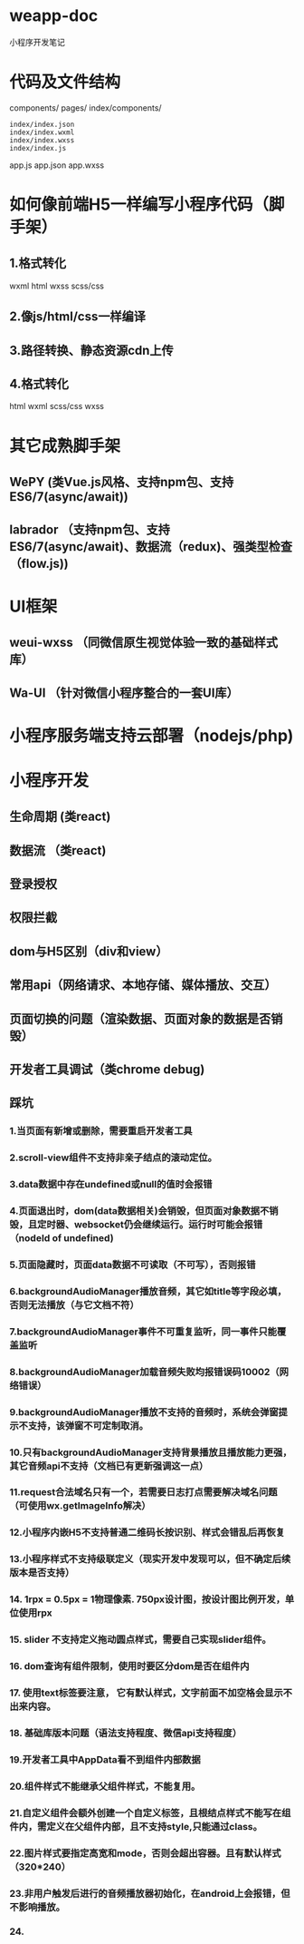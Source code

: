 # weapp-doc
小程序开发笔记

# 代码及文件结构
components/
pages/
    index/components/

    index/index.json
    index/index.wxml
    index/index.wxss
    index/index.js

app.js
app.json
app.wxss

# 如何像前端H5一样编写小程序代码（脚手架）

## 1.格式转化
wxml html
wxss scss/css
<image>   <img>

## 2.像js/html/css一样编译

## 3.路径转换、静态资源cdn上传

## 4.格式转化
html wxml
scss/css  wxss
<img>  <image>

# 其它成熟脚手架
## WePY (类Vue.js风格、支持npm包、支持ES6/7(async/await))
## labrador （支持npm包、支持ES6/7(async/await)、数据流（redux)、强类型检查（flow.js))


# UI框架
## weui-wxss （同微信原生视觉体验一致的基础样式库）
## Wa-UI （针对微信小程序整合的一套UI库）

# 小程序服务端支持云部署（nodejs/php)

# 小程序开发
## 生命周期 (类react)
## 数据流 （类react)
## 登录授权
## 权限拦截
## dom与H5区别（div和view）
## 常用api（网络请求、本地存储、媒体播放、交互）
## 页面切换的问题（渲染数据、页面对象的数据是否销毁）
## 开发者工具调试（类chrome debug)
## 踩坑
### 1.当页面有新增或删除，需要重启开发者工具
### 2.scroll-view组件不支持非亲子结点的滚动定位。
### 3.data数据中存在undefined或null的值时会报错
### 4.页面退出时，dom(data数据相关)会销毁，但页面对象数据不销毁，且定时器、websocket仍会继续运行。运行时可能会报错（nodeId of undefined)
### 5.页面隐藏时，页面data数据不可读取（不可写），否则报错
### 6.backgroundAudioManager播放音频，其它如title等字段必填，否则无法播放（与它文档不符）
### 7.backgroundAudioManager事件不可重复监听，同一事件只能覆盖监听
### 8.backgroundAudioManager加载音频失败均报错误码10002（网络错误）
### 9.backgroundAudioManager播放不支持的音频时，系统会弹窗提示不支持，该弹窗不可定制取消。
### 10.只有backgroundAudioManager支持背景播放且播放能力更强，其它音频api不支持（文档已有更新强调这一点）
### 11.request合法域名只有一个，若需要日志打点需要解决域名问题（可使用wx.getImageInfo解决）
### 12.小程序内嵌H5不支持普通二维码长按识别、样式会错乱后再恢复
### 13.小程序样式不支持级联定义（现实开发中发现可以，但不确定后续版本是否支持）
### 14. 1rpx = 0.5px = 1物理像素. 750px设计图，按设计图比例开发，单位使用rpx
### 15. slider 不支持定义拖动圆点样式，需要自己实现slider组件。
### 16. dom查询有组件限制，使用时要区分dom是否在组件内
### 17. 使用text标签要注意， 它有默认样式，文字前面不加空格会显示不出来内容。
### 18. 基础库版本问题（语法支持程度、微信api支持程度）
### 19.开发者工具中AppData看不到组件内部数据
### 20.组件样式不能继承父组件样式，不能复用。
### 21.自定义组件会额外创建一个自定义标签，且根结点样式不能写在组件内，需定义在父组件内部，且不支持style,只能通过class。
### 22.图片样式要指定高宽和mode，否则会超出容器。且有默认样式（320*240）
### 23.非用户触发后进行的音频播放器初始化，在android上会报错，但不影响播放。
### 24.
